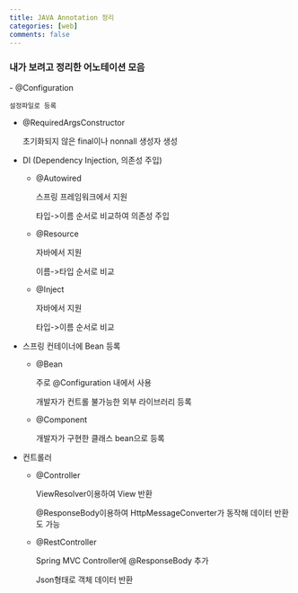 ```yaml
---
title: JAVA Annotation 정리
categories: [web]
comments: false
---
```


<h3>내가 보려고 정리한 어노테이션 모음</h3>
- @Configuration
    
    설정파일로 등록
- @RequiredArgsConstructor
  
    초기화되지 않은 final이나 nonnall 생성자 생성
- DI (Dependency Injection, 의존성 주입)

  - @Autowired
  
    스프링 프레임워크에서 지원
  
    타입->이름 순서로 비교하여 의존성 주입
    
  - @Resource
  
    자바에서 지원
  
    이름->타입 순서로 비교
  - @Inject
  
    자바에서 지원
    
    타입->이름 순서로 비교
  
- 스프링 컨테이너에 Bean 등록
  
  * @Bean
    
    주로 @Configuration 내에서 사용
  
    개발자가 컨트롤 불가능한 외부 라이브러리 등록
  
  * @Component

    개발자가 구현한 클래스 bean으로 등록
  
- 컨트롤러

  * @Controller

    ViewResolver이용하여 View 반환
  
    @ResponseBody이용하여 HttpMessageConverter가 동작해 데이터 반환도 가능

  * @RestController

    Spring MVC Controller에 @ResponseBody 추가
  
    Json형태로 객체 데이터 반환
  
    
